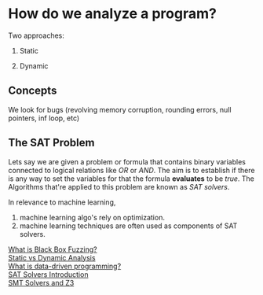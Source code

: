 # How do we analyze a program?

Two approaches:
1) Static

2) Dynamic

## Concepts

We look for bugs (revolving memory corruption, rounding errors, null pointers, inf loop, etc)

## The SAT Problem

Lets say we are given a problem or formula that contains binary variables connected to logical relations like *OR* or *AND*.
The aim is to establish if there is any way to set the variables for that the formula **evaluates** to be *true*.
The Algorithms that're applied to this problem are known as *SAT solvers*.

In relevance to machine learning,
1) machine learning algo's rely on optimization.
2) machine learning techniques are often used as components of SAT solvers.





[What is Black Box Fuzzing?](https://www.fortra.com/solutions/application-security/dynamic-application-security-testing/black-box-fuzzing)<br>
[Static vs Dynamic Analysis](https://rahulsinghinfosec.github.io/hackme/reverse-engineering/static-vs-dynamic-analysis.html) <br>
[What is data-driven programming?](https://stackoverflow.com/questions/1065584/what-is-data-driven-programming) <br>
[SAT Solvers Introduction](https://rbcborealis.com/research-blogs/tutorial-9-sat-solvers-i-introduction-and-applications/) <br>
[SMT Solvers and Z3](https://de-engineer.github.io/SMT-Solvers/)
